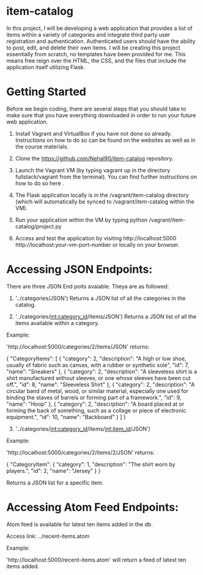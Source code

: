 # item-catalog
In this project, I will be developing a web application that provides a list of items within a variety of categories and integrate third party user registration and authentication. Authenticated users should have the ability to post, edit, and delete their own items. I will be creating this project essentially from scratch, no templates have been provided for me. This means free reign over the HTML, the CSS, and the files that include the application itself utilizing Flask.

# Getting Started

Before we begin coding, there are several steps that you should take to make sure that you have everything downloaded in order to run your future web application.
1. Install Vagrant and VirtualBox if you have not done so already. Instructions on how to do so can be found on the websites as well as in the course materials.

2. Clone the https://github.com/Nehal90/item-catalog repository.

3. Launch the Vagrant VM (by typing vagrant up in the directory fullstack/vagrant from the
terminal). You can find further instructions on how to do so here .

4. The Flask application locally is in the /vagrant/item-catalog directory (which will automatically be synced to /vagrant/item-catalog within the VM).

5. Run your application within the VM by typing python /vagrant/item-catalog/project.py

6. Access and test the application by visiting http://localhost:5000 http://localhost:your-vm-port-number or locally on your browser.

# Accessing JSON Endpoints:
There are three JSON End poits avaiable. Theya are as followed:
1. '../categories/JSON')
Returns a JSON list of all the categories in the catalog.

2. '../categories/<int:category_id>/items/JSON')
Returns a JSON list of all the items available within a category.

Example:

'http://localhost:5000/categories/2/items/JSON' returns:

{
  "CategoryItems": [
    {
      "category": 2,
      "description": "A high or low shoe, usually of fabric such as canvas, with a rubber or synthetic sole",
      "id": 7,
      "name": "Sneakers"
    },
    {
      "category": 2,
      "description": "A sleeveless shirt is a shirt manufactured without sleeves, or one whose sleeves have been cut off.",
      "id": 8,
      "name": "Sleeveless Shirt"
    },
    {
      "category": 2,
      "description": "A circular band of metal, wood, or similar material, especially one used for binding the staves of barrels or forming part of a framework.",
      "id": 9,
      "name": "Hoop"
    },
    {
      "category": 2,
      "description": "A board placed at or forming the back of something, such as a collage or piece of electronic equipment.",
      "id": 10,
      "name": "Backboard"
    }
  ]
}



3. '../categories/<int:category_id>/items/<int:item_id>/JSON') 

Example:

 'http://localhost:5000/categories/2/items/2/JSON' returns:

{
  "CategoryItem": {
    "category": 1,
    "description": "The shirt worn by players.",
    "id": 2,
    "name": "Jersey"
  }
}

Returns a JSON list for a specific item.

# Accessing Atom Feed Endpoints:

Atom feed is available for latest ten items added in the db.

Access link: ../recent-items.atom

Example:

'http://localhost:5000/recent-items.atom' will return a feed of latest ten items added.